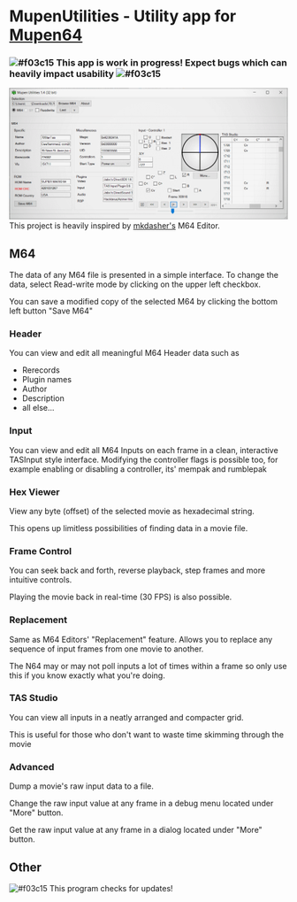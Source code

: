 # MupenUtilities - Utility app for [Mupen64](https://github.com/mkdasher/mupen64-rr-lua-/)

### ![#f03c15](https://via.placeholder.com/15/f03c15/000000?text=+)  __This app is work in progress! Expect bugs which can heavily impact usability__ ![#f03c15](https://via.placeholder.com/15/f03c15/000000?text=+) 



![MupenUtilities](https://raw.githubusercontent.com/Aurumaker72/MupenUtilities/input-roll/screenshot1.PNG "Mupen64 Utilities")<br>
This project is heavily inspired by [mkdasher's](https://github.com/mkdasher/) M64 Editor.

## M64
The data of any M64 file is presented in a simple interface.
To change the data, select Read-write mode by clicking on the upper left checkbox.

You can save a modified copy of the selected M64 by clicking the bottom left button "Save M64"

### Header
You can view and edit all meaningful M64 Header data such as
- Rerecords
- Plugin names
- Author
- Description
- all else...

### Input
You can view and edit all M64 Inputs on each frame in a clean, interactive TASInput style interface.
Modifying the controller flags is possible too, for example enabling or disabling a controller, its' mempak and rumblepak

### Hex Viewer
View any byte (offset) of the selected movie as hexadecimal string.

This opens up limitless possibilities of finding data in a movie file.

### Frame Control
You can seek back and forth, reverse playback, step frames and more intuitive controls.

Playing the movie back in real-time (30 FPS) is also possible.

### Replacement
Same as M64 Editors' "Replacement" feature. Allows you to replace any sequence of input frames from one movie to another. 

The N64 may or may not poll inputs a lot of times within a frame so only use this if you know exactly what you're doing.

### TAS Studio
You can view all inputs in a neatly arranged and compacter grid. 

This is useful for those who don't want to waste time skimming through the movie

### Advanced
Dump a movie's raw input data to a file.

Change the raw input value at any frame in a debug menu located under "More" button.

Get the raw input value at any frame in a dialog located under "More" button. 

## Other
 ![#f03c15](https://via.placeholder.com/15/f03c15/000000?text=+) This program checks for updates!
